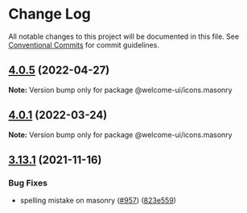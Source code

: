 # Change Log

All notable changes to this project will be documented in this file.
See [Conventional Commits](https://conventionalcommits.org) for commit guidelines.

## [4.0.5](https://github.com/WTTJ/welcome-ui/compare/v4.0.4...v4.0.5) (2022-04-27)

**Note:** Version bump only for package @welcome-ui/icons.masonry





## [4.0.1](https://github.com/WTTJ/welcome-ui/compare/v4.0.0...v4.0.1) (2022-03-24)

**Note:** Version bump only for package @welcome-ui/icons.masonry





## [3.13.1](https://github.com/WTTJ/welcome-ui/compare/v3.13.0...v3.13.1) (2021-11-16)


### Bug Fixes

* spelling mistake on masonry ([#957](https://github.com/WTTJ/welcome-ui/issues/957)) ([823e559](https://github.com/WTTJ/welcome-ui/commit/823e5594b3c62fe52a22efab2d29a33b45078f46))
